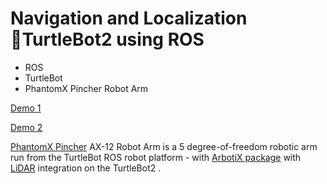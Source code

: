 # Navigation and Localization TurtleBot2 using ROS  



  - ROS
  - TurtleBot
  - PhantomX Pincher Robot Arm



[Demo 1](https://www.youtube.com/watch?v=39ecg1-v-7I)

[Demo 2](https://www.youtube.com/watch?v=ra_X5SdyH_c)   

 [PhantomX Pincher](http://www.trossenrobotics.com/p/PhantomX-Pincher-Robot-Arm.aspx) AX-12 Robot Arm is a 5 degree-of-freedom robotic arm run from the TurtleBot ROS robot platform - with [ArbotiX package](https://github.com/vanadiumlabs/arbotix_ros)
 with   [LiDAR](https://github.com/roboticslab-fr/rplidar-turtlebot2.git)  integration on the TurtleBot2  .
